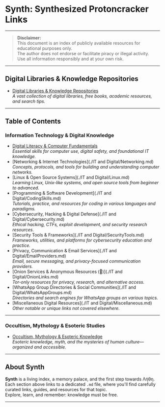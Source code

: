 # Synth: Synthesized Protoncracker Links

---

> **Disclaimer:**  
> This document is an index of publicly available resources for educational purposes only.  
> The author does not endorse or facilitate piracy or illegal activity.  
> Use all information responsibly and at your own risk.

---

## Digital Libraries & Knowledge Repositories

- [Digital Libraries & Knowledge Repositories](./DigitalLibraries.md)  
  *A vast collection of digital libraries, free books, academic resources, and search tips.*

---

## Table of Contents

### Information Technology & Digital Knowledge

- [Digital Literacy & Computer Fundamentals](./IT%20and%20Digital/BasicSkills.md)  
  *Essential skills for computer use, digital safety, and foundational IT knowledge.*
- [Networking & Internet Technologies](./IT and Digital/Networking.md)  
  *Concepts, protocols, and tools for building and understanding computer networks.*
- [Linux & Open Source Systems](./IT and Digital/Linux.md)  
  *Learning Linux, Unix-like systems, and open source tools from beginner to advanced.*
- [Programming & Software Development](./IT and Digital/CodingSkills.md)  
  *Tutorials, practice, and resources for coding in various languages and paradigms.*
- [Cybersecurity, Hacking & Digital Defense](./IT and Digital/Cybersecurity.md)  
  *Ethical hacking, CTFs, exploit development, and security research resources.*
- [Security Tools & Frameworks](./IT and Digital/SecurityTools.md)  
  *Frameworks, utilities, and platforms for cybersecurity education and practice.*
- [Privacy, Communication & Email Services](./IT and Digital/EmailProviders.md)  
  *Email, secure messaging, and privacy-focused communication providers.*
- [Onion Services & Anonymous Resources (🧅)](./IT and Digital/OnionLinks.md)  
  *Tor-only resources for privacy, research, and alternative access.*
- [WhatsApp Group Directories & Social Communities](./IT and Digital/WhatsAppGroups.md)  
  *Directories and search engines for WhatsApp groups on various topics.*
- [Miscellaneous Digital Resources](./IT and Digital/Miscellaneous.md)  
  *Other notable or unique links not covered elsewhere.*

---

### Occultism, Mythology & Esoteric Studies

- [Occultism, Mythology & Esoteric Knowledge](./OccultismMythology.md)  
  *Esoteric knowledge, myth, and the mysteries of human culture—organized and accessible.*

---

## About Synth

**Synth** is a living index, a memory palace, and the first step towards Λήθη.
Each section above links to a dedicated `.md` file, where you'll find carefully curated links, guides, and resources for that topic.  
Explore, learn, and remember: knowledge must be free.

---
